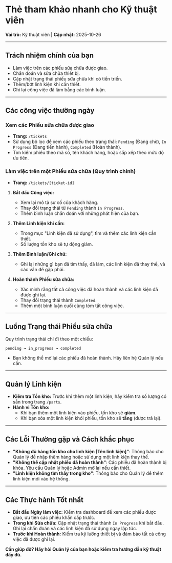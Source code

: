 # Thẻ tham khảo nhanh cho Kỹ thuật viên

**Vai trò:** Kỹ thuật viên | **Cập nhật:** 2025-10-26

---

## Trách nhiệm chính của bạn

*   Làm việc trên các phiếu sửa chữa được giao.
*   Chẩn đoán và sửa chữa thiết bị.
*   Cập nhật trạng thái phiếu sửa chữa khi có tiến triển.
*   Thêm/bớt linh kiện khi cần thiết.
*   Ghi lại công việc đã làm bằng các bình luận.

---

## Các công việc thường ngày

### Xem các Phiếu sửa chữa được giao

*   **Trang:** `/tickets`
*   Sử dụng bộ lọc để xem các phiếu theo trạng thái: `Pending` (Đang chờ), `In Progress` (Đang tiến hành), `Completed` (Hoàn thành).
*   Tìm kiếm phiếu theo mã số, tên khách hàng, hoặc sắp xếp theo mức độ ưu tiên.

### Làm việc trên một Phiếu sửa chữa (Quy trình chính)

*   **Trang:** `/tickets/[ticket-id]`

1.  **Bắt đầu Công việc:**
    *   Xem lại mô tả sự cố của khách hàng.
    *   Thay đổi trạng thái từ `Pending` thành `In Progress`.
    *   Thêm bình luận chẩn đoán với những phát hiện của bạn.

2.  **Thêm Linh kiện khi cần:**
    *   Trong mục "Linh kiện đã sử dụng", tìm và thêm các linh kiện cần thiết.
    *   Số lượng tồn kho sẽ tự động giảm.

3.  **Thêm Bình luận/Ghi chú:**
    *   Ghi lại những gì bạn đã tìm thấy, đã làm, các linh kiện đã thay thế, và các vấn đề gặp phải.

4.  **Hoàn thành Phiếu sửa chữa:**
    *   Xác minh rằng tất cả công việc đã hoàn thành và các linh kiện đã được ghi lại.
    *   Thay đổi trạng thái thành `Completed`.
    *   Thêm một bình luận cuối cùng tóm tắt công việc.

---

## Luồng Trạng thái Phiếu sửa chữa

Quy trình trạng thái chỉ đi theo một chiều:

```
pending → in_progress → completed
```

*   Bạn không thể mở lại các phiếu đã hoàn thành. Hãy liên hệ Quản lý nếu cần.

---

## Quản lý Linh kiện

*   **Kiểm tra Tồn kho:** Trước khi thêm một linh kiện, hãy kiểm tra số lượng có sẵn trong trang `/parts`.
*   **Hành vi Tồn kho:**
    *   Khi bạn thêm một linh kiện vào phiếu, tồn kho sẽ **giảm**.
    *   Khi bạn xóa một linh kiện khỏi phiếu, tồn kho sẽ **tăng** (được trả lại).

---

## Các Lỗi Thường gặp và Cách khắc phục

*   **"Không đủ hàng tồn kho cho linh kiện [Tên linh kiện]"**: Thông báo cho Quản lý để nhập thêm hàng hoặc sử dụng một linh kiện thay thế.
*   **"Không thể cập nhật phiếu đã hoàn thành"**: Các phiếu đã hoàn thành bị khóa. Yêu cầu Quản lý hoặc Admin mở lại nếu cần thiết.
*   **"Linh kiện không tìm thấy trong kho"**: Thông báo cho Quản lý để thêm linh kiện mới vào hệ thống.

---

## Các Thực hành Tốt nhất

*   **Bắt đầu Ngày làm việc:** Kiểm tra dashboard để xem các phiếu được giao, ưu tiên các phiếu khẩn cấp trước.
*   **Trong khi Sửa chữa:** Cập nhật trạng thái thành `In Progress` khi bắt đầu. Ghi lại chẩn đoán và các linh kiện đã sử dụng ngay lập tức.
*   **Trước khi Hoàn thành:** Kiểm tra kỹ lưỡng thiết bị và đảm bảo tất cả công việc đã được ghi lại.

**Cần giúp đỡ? Hãy hỏi Quản lý của bạn hoặc kiểm tra hướng dẫn kỹ thuật đầy đủ.**